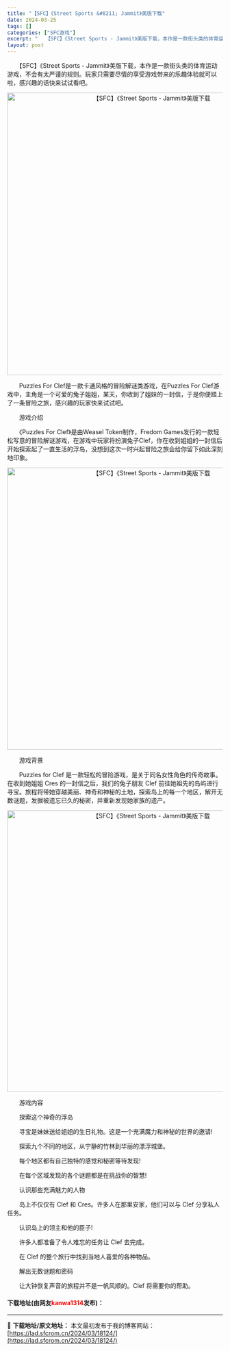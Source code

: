 ```yaml
---
title: "【SFC】《Street Sports &#8211; Jammit》美版下载"
date: 2024-03-25
tags: []
categories: ["SFC游戏"]
excerpt: "　　【SFC】《Street Sports - Jammit》美版下载，本作是一款街头类的体育运动游戏，不会有太严谨的规则。玩家只需要尽情的享受游戏带来的乐趣体验就可以啦，感兴趣的话快来试试看吧。 　　Puzzles For Clef是一款卡通风格的冒险解谜类游戏，在Puzzles For Clef&hellip;"
layout: post
---
```


 <p>　　【SFC】《Street Sports - Jammit》美版下载，本作是一款街头类的体育运动游戏，不会有太严谨的规则。玩家只需要尽情的享受游戏带来的乐趣体验就可以啦，感兴趣的话快来试试看吧。</p> <p align="center"><img align="" border="0" src="https://lad.sfcrom.cn/wp-content/uploads/2024/03/20240325_6600ce92a4b27.png" width="660" alt="【SFC】《Street Sports - Jammit》美版下载" /></p> <p>　　Puzzles For Clef是一款卡通风格的冒险解谜类游戏，在Puzzles For Clef游戏中，主角是一个可爱的兔子姐姐，某天，你收到了姐妹的一封信，于是你便踏上了一条冒险之旅，感兴趣的玩家快来试试吧。</p> <p>　　游戏介绍</p> <p>　　《Puzzles For Clef》是由Weasel Token制作，Fredom Games发行的一款轻松写意的冒险解谜游戏，在游戏中玩家将扮演兔子Clef，你在收到姐姐的一封信后开始探索起了一直生活的浮岛，没想到这次一时兴起冒险之旅会给你留下如此深刻地印象。</p> <p align="center"><img align="" border="0" src="https://lad.sfcrom.cn/wp-content/uploads/2024/03/20240325_6600ce93d1de0.png" width="659" alt="【SFC】《Street Sports - Jammit》美版下载" /></p> <p>　　游戏背景</p> <p>　　Puzzles for Clef 是一款轻松的冒险游戏，是关于同名女性角色的传奇故事。在收到她姐姐 Cres 的一封信之后，我们的兔子朋友 Clef 前往她祖先的岛屿进行寻宝。旅程将带她穿越美丽、神奇和神秘的土地，探索岛上的每一个地区，解开无数谜题，发掘被遗忘已久的秘密，并重新发现她家族的遗产。</p> <p align="center"><img align="" border="0" src="https://lad.sfcrom.cn/wp-content/uploads/2024/03/20240325_6600ce951109a.png" width="658" alt="【SFC】《Street Sports - Jammit》美版下载" /></p> <p>　　游戏内容</p> <p>　　探索这个神奇的浮岛</p> <p>　　寻宝是妹妹送给姐姐的生日礼物。这是一个充满魔力和神秘的世界的邀请!</p> <p>　　探索九个不同的地区，从宁静的竹林到华丽的漂浮城堡。</p> <p>　　每个地区都有自己独特的感觉和秘密等待发现!</p> <p>　　在每个区域发现的各个谜题都是在挑战你的智慧!</p> <p>　　认识那些充满魅力的人物</p> <p>　　岛上不仅仅有 Clef 和 Cres。许多人在那里安家，他们可以与 Clef 分享私人任务。</p> <p>　　认识岛上的领主和他的臣子!</p> <p>　　许多人都准备了令人难忘的任务让 Clef 去完成。</p> <p>　　在 Clef 的整个旅行中找到当地人喜爱的各种物品。</p> <p>　　解出无数谜题和密码</p> <p>　　让大钟恢复声音的旅程并不是一帆风顺的。Clef 将需要你的帮助。</p> <p><h4>下载地址(由网友<font color="red">kanwa1314</font>发布)：</h4></p> 

---
📖 **下载地址/原文地址：** 本文最初发布于我的博客网站：[https://lad.sfcrom.cn/2024/03/18124/](https://lad.sfcrom.cn/2024/03/18124/)
